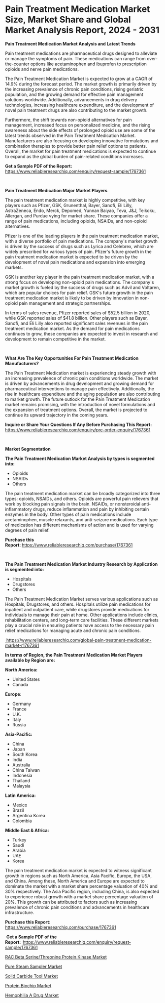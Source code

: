 <p><h1>Pain Treatment Medication Market Size, Market Share and Global Market Analysis Report, 2024 - 2031</h1></p><p><strong>Pain Treatment Medication Market Analysis and Latest Trends</strong></p>
<p><p>Pain treatment medications are pharmaceutical drugs designed to alleviate or manage the symptoms of pain. These medications can range from over-the-counter options like acetaminophen and ibuprofen to prescription opioids and nerve pain medications.</p><p>The Pain Treatment Medication Market is expected to grow at a CAGR of 14.9% during the forecast period. The market growth is primarily driven by the increasing prevalence of chronic pain conditions, rising geriatric population, and the growing demand for effective pain management solutions worldwide. Additionally, advancements in drug delivery technologies, increasing healthcare expenditure, and the development of novel pain treatment drugs are also contributing to the market growth.</p><p>Furthermore, the shift towards non-opioid alternatives for pain management, increased focus on personalized medicine, and the rising awareness about the side effects of prolonged opioid use are some of the latest trends observed in the Pain Treatment Medication Market. Manufacturers are also focusing on developing innovative formulations and combination therapies to provide better pain relief options to patients. Overall, the market for pain treatment medications is expected to continue to expand as the global burden of pain-related conditions increases.</p></p>
<p><strong>Get a Sample PDF of the Report:&nbsp;</strong> <a href="https://www.reliableresearchiq.com/enquiry/request-sample/1767361">https://www.reliableresearchiq.com/enquiry/request-sample/1767361</a></p>
<p>&nbsp;</p>
<p><strong>Pain Treatment Medication Major Market Players</strong></p>
<p><p>The pain treatment medication market is highly competitive, with key players such as Pfizer, GSK, Grunenthal, Bayer, Sanofi, Eli Lilly, AstraZeneca, Endo, Merck, Depomed, Yunnan Baiyao, Teva, J&J, Teikoku, Allergan, and Purdue vying for market share. These companies offer a range of pain medications, including opioids, NSAIDs, and non-opioid alternatives.</p><p>Pfizer is one of the leading players in the pain treatment medication market, with a diverse portfolio of pain medications. The company's market growth is driven by the success of drugs such as Lyrica and Celebrex, which are widely prescribed for various types of pain. Pfizer's future growth in the pain treatment medication market is expected to be driven by the development of novel pain medications and expansion into emerging markets.</p><p>GSK is another key player in the pain treatment medication market, with a strong focus on developing non-opioid pain medications. The company's market growth is fueled by the success of drugs such as Advil and Voltaren, which are popular choices for pain relief. GSK's future growth in the pain treatment medication market is likely to be driven by innovation in non-opioid pain management and strategic partnerships.</p><p>In terms of sales revenue, Pfizer reported sales of $52.5 billion in 2020, while GSK reported sales of $41.8 billion. Other players such as Bayer, Sanofi, and Eli Lilly also reported significant sales revenues in the pain treatment medication market. As the demand for pain medications continues to grow, these companies are expected to invest in research and development to remain competitive in the market.</p></p>
<p>&nbsp;</p>
<p><strong>What Are The Key Opportunities For Pain Treatment Medication Manufacturers?</strong></p>
<p><p>The Pain Treatment Medication market is experiencing steady growth with an increasing prevalence of chronic pain conditions worldwide. The market is driven by advancements in drug development and growing demand for pharmaceutical interventions to manage pain effectively. Additionally, the rise in healthcare expenditure and the aging population are also contributing to market growth. The future outlook for the Pain Treatment Medication market remains promising, with the introduction of novel formulations and the expansion of treatment options. Overall, the market is projected to continue its upward trajectory in the coming years.</p></p>
<p><strong>Inquire or Share Your Questions If Any Before Purchasing This Report:</strong> <a href="https://www.reliableresearchiq.com/enquiry/pre-order-enquiry/1767361">https://www.reliableresearchiq.com/enquiry/pre-order-enquiry/1767361</a></p>
<p>&nbsp;</p>
<p><strong>Market Segmentation</strong></p>
<p><strong>The Pain Treatment Medication Market Analysis by types is segmented into:</strong></p>
<p><ul><li>Opioids</li><li>NSAIDs</li><li>Others</li></ul></p>
<p><p>The pain treatment medication market can be broadly categorized into three types: opioids, NSAIDs, and others. Opioids are powerful pain relievers that work by blocking pain signals in the brain. NSAIDs, or nonsteroidal anti-inflammatory drugs, reduce inflammation and pain by inhibiting certain enzymes in the body. Other types of pain medications include acetaminophen, muscle relaxants, and anti-seizure medications. Each type of medication has different mechanisms of action and is used for varying degrees of pain relief.</p></p>
<p><strong>Purchase this Report:&nbsp;</strong><a href="https://www.reliableresearchiq.com/purchase/1767361">https://www.reliableresearchiq.com/purchase/1767361</a></p>
<p>&nbsp;</p>
<p><strong>The Pain Treatment Medication Market Industry Research by Application is segmented into:</strong></p>
<p><ul><li>Hospitals</li><li>Drugstores</li><li>Others</li></ul></p>
<p><p>The Pain Treatment Medication Market serves various applications such as Hospitals, Drugstores, and others. Hospitals utilize pain medications for inpatient and outpatient care, while drugstores provide medications for individuals to manage their pain at home. Other applications include clinics, rehabilitation centers, and long-term care facilities. These different markets play a crucial role in ensuring patients have access to the necessary pain relief medications for managing acute and chronic pain conditions.</p></p>
<p><a href="https://www.reliableresearchiq.com/global-pain-treatment-medication-market-r1767361">&nbsp;https://www.reliableresearchiq.com/global-pain-treatment-medication-market-r1767361</a></p>
<p><strong>In terms of Region, the Pain Treatment Medication Market Players available by Region are:</strong></p>
<p>
    <p> <strong> North America: </strong>
        <ul>
            <li>United States</li>
            <li>Canada</li>
        </ul>
        </p> 
    <p> <strong> Europe: </strong>
        <ul>
            <li>Germany</li>
            <li>France</li>
            <li>U.K.</li>
            <li>Italy</li>
            <li>Russia</li>
        </ul>
        </p> 
    <p> <strong> Asia-Pacific: </strong>
        <ul>
            <li>China</li>
            <li>Japan</li>
            <li>South Korea</li>
            <li>India</li>
            <li>Australia</li>
            <li>China Taiwan</li>
            <li>Indonesia</li>
            <li>Thailand</li>
            <li>Malaysia</li>
        </ul>
        </p> 
    <p> <strong> Latin America: </strong>
        <ul>
            <li>Mexico</li>
            <li>Brazil</li>
            <li>Argentina Korea</li>
            <li>Colombia</li>
        </ul>
        </p> 
    <p> <strong> Middle East & Africa: </strong>
        <ul>
            <li>Turkey</li>
            <li>Saudi</li>
            <li>Arabia</li>
            <li>UAE</li>
            <li>Korea</li>
        </ul>
    </p>
    </p>
<p><p>The pain treatment medication market is expected to witness significant growth in regions such as North America, Asia Pacific, Europe, the USA, and China. Among these, North America and Europe are expected to dominate the market with a market share percentage valuation of 40% and 30% respectively. The Asia Pacific region, including China, is also expected to experience robust growth with a market share percentage valuation of 20%. This growth can be attributed to factors such as increasing prevalence of chronic pain conditions and advancements in healthcare infrastructure.</p></p>
<p><strong>Purchase this Report: </strong><a href="https://www.reliableresearchiq.com/purchase/1767361">https://www.reliableresearchiq.com/purchase/1767361</a></p>
<p>&nbsp;<strong>Get a Sample PDF of the Report:&nbsp;&nbsp;</strong><a href="https://www.reliableresearchiq.com/enquiry/request-sample/1767361">https://www.reliableresearchiq.com/enquiry/request-sample/1767361</a></p>
<p><strong></strong></p>
<p><p><a href="https://github.com/sydneyHaley871/Market-Research-Report-List-1/blob/main/rac-beta-serinethreonine-protein-kinase-market.md">RAC Beta Serine/Threonine Protein Kinase Market</a></p><p><a href="https://medium.com/@denisolden565/pure-steam-sampler-market-size-by-type-portable-pure-steam-sampler-mobile-pure-steam-sampler-by-1902a68f1b28">Pure Steam Sampler Market</a></p><p><a href="https://medium.com/@zandould67856/solid-carbide-tool-market-outlook-complete-industry-analysis-2024-to-2031-eb04bbd0530b">Solid Carbide Tool Market</a></p><p><a href="https://medium.com/@sean.peake0978/protein-biochip-market-share-and-new-trends-analysis-by-its-type-application-end-use-and-8598293c776b">Protein Biochip Market</a></p><p><a href="https://github.com/seamusocallaghan/Market-Research-Report-List-1/blob/main/hemophilia-a-drug-market.md">Hemophilia A Drug Market</a></p></p>
